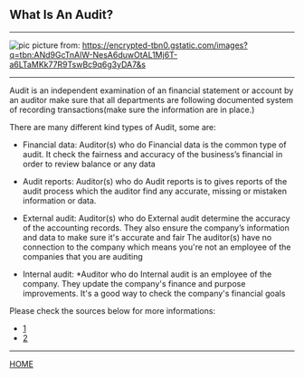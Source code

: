 ## What Is An Audit?
---
![pic](https://encrypted-tbn0.gstatic.com/images?q=tbn:ANd9GcTnAlW-NesA6duwOtAL1Mj6T-a6LTaMKk77R9TswBc9q6g3yDA7&s)
picture from: https://encrypted-tbn0.gstatic.com/images?q=tbn:ANd9GcTnAlW-NesA6duwOtAL1Mj6T-a6LTaMKk77R9TswBc9q6g3yDA7&s

---

Audit is an independent examination of an financial statement or account by an auditor make sure that all departments are following documented system of recording transactions(make sure the information are in place.)

There are many different kind types of Audit, some are:
* Financial data:
Auditor(s) who do Financial data is the common type of audit. It check the fairness and accuracy of the business’s financial in order to review balance or any data
* Audit reports:
Auditor(s) who do Audit reports is to gives reports of the audit process which the auditor find any accurate, missing or mistaken information or data.

* External audit:
Auditor(s) who do External audit determine the accuracy of the accounting records.
They also ensure the company’s information and data to make sure it's accurate and fair
The auditor(s) have no connection to the company which means you're not an employee of the companies that you are auditing

* Internal audit:
*Auditor who do Internal audit is an employee of the company. They update the company's finance and purpose improvements.
It's a good way to check the company's financial goals


Please check the sources below for more informations:
* [1](https://www.patriotsoftware.com/accounting/training/blog/different-types-of-audit/)
* [2](https://www.investopedia.com/terms/a/audit.asp)
---

[HOME](../home.md)
